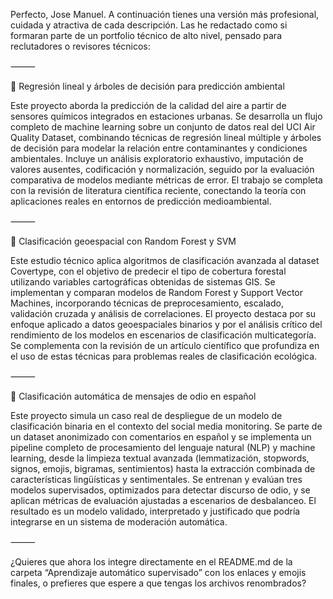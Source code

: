 Perfecto, Jose Manuel. A continuación tienes una versión más profesional, cuidada y atractiva de cada descripción. Las he redactado como si formaran parte de un portfolio técnico de alto nivel, pensado para reclutadores o revisores técnicos:

⸻

📘 Regresión lineal y árboles de decisión para predicción ambiental

Este proyecto aborda la predicción de la calidad del aire a partir de sensores químicos integrados en estaciones urbanas. Se desarrolla un flujo completo de machine learning sobre un conjunto de datos real del UCI Air Quality Dataset, combinando técnicas de regresión lineal múltiple y árboles de decisión para modelar la relación entre contaminantes y condiciones ambientales.
Incluye un análisis exploratorio exhaustivo, imputación de valores ausentes, codificación y normalización, seguido por la evaluación comparativa de modelos mediante métricas de error. El trabajo se completa con la revisión de literatura científica reciente, conectando la teoría con aplicaciones reales en entornos de predicción medioambiental.

⸻

🌲 Clasificación geoespacial con Random Forest y SVM

Este estudio técnico aplica algoritmos de clasificación avanzada al dataset Covertype, con el objetivo de predecir el tipo de cobertura forestal utilizando variables cartográficas obtenidas de sistemas GIS. Se implementan y comparan modelos de Random Forest y Support Vector Machines, incorporando técnicas de preprocesamiento, escalado, validación cruzada y análisis de correlaciones.
El proyecto destaca por su enfoque aplicado a datos geoespaciales binarios y por el análisis crítico del rendimiento de los modelos en escenarios de clasificación multicategoría. Se complementa con la revisión de un artículo científico que profundiza en el uso de estas técnicas para problemas reales de clasificación ecológica.

⸻

💬 Clasificación automática de mensajes de odio en español

Este proyecto simula un caso real de despliegue de un modelo de clasificación binaria en el contexto del social media monitoring. Se parte de un dataset anonimizado con comentarios en español y se implementa un pipeline completo de procesamiento del lenguaje natural (NLP) y machine learning, desde la limpieza textual avanzada (lemmatización, stopwords, signos, emojis, bigramas, sentimientos) hasta la extracción combinada de características lingüísticas y sentimentales.
Se entrenan y evalúan tres modelos supervisados, optimizados para detectar discurso de odio, y se aplican métricas de evaluación ajustadas a escenarios de desbalanceo. El resultado es un modelo validado, interpretado y justificado que podría integrarse en un sistema de moderación automática.

⸻

¿Quieres que ahora los integre directamente en el README.md de la carpeta “Aprendizaje automático supervisado” con los enlaces y emojis finales, o prefieres que espere a que tengas los archivos renombrados?